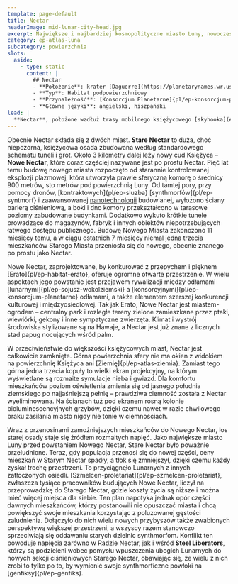 ```yaml
---
template: page-default
title: Nectar
headerImage: mid-lunar-city-head.jpg
excerpt: Największe i najbardziej kosmopolityczne miasto Luny, nowoczesna architektura, napięcia społeczne.
category: ep-atlas-luna
subcategory: powierzchnia
slots:
  aside:
    - type: static
      content: |
        ## Nectar
        - **Położenie**: krater [Daguerre](https://planetarynames.wr.usgs.gov/Feature/1388), [Mare Nectaris](https://planetarynames.wr.usgs.gov/Feature/3683)
        - **Typ**: Habitat podpowierzchniowy
        - **Przynależność**: [Konsorcjum Planetarne]{pl/ep-konsorcjum-planetarne}
        - **Główne języki**: angielski, hiszpański
lead: |
  **Nectar**, położone wzdłuż trasy mobilnego księżycowego [skyhooka](#), jest największym i najbardziej kosmopolitycznym miastem na Lunie. Ścisłe powiązania osady z [Konsorcjum Planetarnym]{pl/ep-konsorcjum-planetarne} sprawiają, że mieszka tu więcej obcych niż we wszystkich innych miastach Luny razem wziętych, a sami mieszkańcy Nectar są średnio mniej nieufni wobec przybyszów niż pozostali Lunarni. Jest to też jedyna duża osada, gdzie trwa duża rozbudowa.
---
```

Obecnie Nectar składa się z dwóch miast. **Stare Nectar** to duża, choć niepozorna, księżycowa osada zbudowana według standardowego schematu tuneli i grot. Około 3 kilometry dalej leży nowy cud Księżyca – **Nowe Nectar**, które coraz częściej nazywane jest po prostu Nectar. Pięć lat temu budowę nowego miasta rozpoczęto od starannie kontrolowanej eksplozji plazmowej, która utworzyła prawie sferyczną komorę o średnicy 900 metrów, sto metrów pod powierzchnią Luny. Od tamtej pory, przy pomocy dronów, [kontraktowych]{pl/ep-sluzba} [synthmorfów]{pl/ep-syntmorf} i zaawansowanej [nanotechnologii](#) budowlanej, wyłożono ściany barierą ciśnieniową, a boki i dno komory przekształcono w tarasowe poziomy zabudowane budynkami. Dodatkowo wykuto krótkie tunele prowadzące do magazynów, fabryk i innych obiektów niepotrzebujących łatwego dostępu publicznego. Budowę Nowego Miasta zakończono 11 miesięcy temu, a w ciągu ostatnich 7 miesięcy niemal jedna trzecia mieszkańców Starego Miasta przeniosła się do nowego, obecnie znanego po prostu jako Nectar.

Nowe Nectar, zaprojektowane, by konkurować z przepychem i pięknem [Erato]{pl/ep-habitat-erato}, oferuje ogromne otwarte przestrzenie. W wielu aspektach jego powstanie jest przejawem rywalizacji między odłamami [lunarnymi]{pl/ep-sojusz-wokolziemski} a [konsorcyjnymi]{pl/ep-konsorcjum-planetarne} odłamami, a także elementem szerszej konkurencji kulturowej i międzyosiedlowej. Tak jak Erato, Nowe Nectar jest miastem-ogrodem – centralny park i rozległe tereny zielone zamieszkane przez ptaki, wiewiórki, gekony i inne sympatyczne zwierzęta. Klimat i wystrój środowiska stylizowane są na Hawaje, a Nectar jest już znane z licznych stad papug nocujących wśród palm.

W przeciwieństwie do większości księżycowych miast, Nectar jest całkowicie zamknięte. Górna powierzchnia sfery nie ma okien z widokiem na powierzchnię Księżyca ani [Ziemię]{pl/ep-atlas-ziemia}. Zamiast tego górna jedna trzecia kopuły to wielki ekran projekcyjny, na którym wyświetlane są rozmaite symulacje nieba i gwiazd. Dla komfortu mieszkańców poziom oświetlenia zmienia się od jasnego południa ziemskiego po najjaśniejszą pełnię – prawdziwa ciemność została z Nectar wyeliminowana. Na ścianach tuż pod ekranem rosną kolonie bioluminescencyjnych grzybów, dzięki czemu nawet w razie chwilowego braku zasilania miasto nigdy nie tonie w ciemnościach.

Wraz z przenosinami zamożniejszych mieszkańców do Nowego Nectar, los starej osady staje się źródłem rozmaitych napięć. Jako największe miasto Luny przed powstaniem Nowego Nectar, Stare Nectar było poważnie przeludnione. Teraz, gdy populacja przenosi się do nowej części, ceny mieszkań w Starym Nectar spadły, a tłok się zmniejszył, dzięki czemu każdy zyskał trochę przestrzeni. To przyciągnęło Lunarnych z innych zatłoczonych osiedli. [Szmelcen-proletariat]{pl/ep-szmelcen-proletariat}, zwłaszcza tysiące pracowników budujących Nowe Nectar, liczył na przeprowadzkę do Starego Nectar, gdzie koszty życia są niższe i można mieć więcej miejsca dla siebie. Ten plan napotyka jednak opór części dawnych mieszkańców, którzy postanowili nie opuszczać miasta i chcą powiększyć swoje mieszkania korzystając z poluzowanej gęstości zaludnienia. Dołączyło do nich wielu nowych przybyszów także zwabionych perspektywą większej przestrzeni, a wszyscy razem stanowczo sprzeciwiają się oddawaniu starych dzielnic synthmorfom. Konflikt ten powoduje napięcia zarówno w Radzie Nectar, jak i wśród **Steel Liberators**, którzy są podzieleni wobec pomysłu wpuszczenia ubogich Lunarnych do nowych sekcji ciśnieniowych Starego Nectar, obawiając się, że wielu z nich zrobi to tylko po to, by wymienić swoje synthmorficzne powłoki na [genfiksy]{pl/ep-genfiks}.
